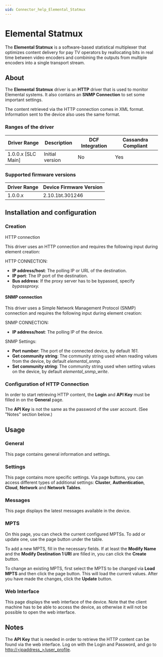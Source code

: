 ```yaml
---
uid: Connector_help_Elemental_Statmux
---
```


# Elemental Statmux

The **Elemental Statmux** is a software-based statistical multiplexer that optimizes content delivery for pay TV operators by reallocating bits in real time between video encoders and combining the outputs from multiple encoders into a single transport stream.

## About

The **Elemental** **Statmux** driver is an **HTTP** driver that is used to monitor Elemental systems. It also contains an **SNMP Connection** to set some important settings.

The content retrieved via the HTTP connection comes in XML format. Information sent to the device also uses the same format.

### Ranges of the driver

| **Driver Range**     | **Description** | **DCF Integration** | **Cassandra Compliant** |
|----------------------|-----------------|---------------------|-------------------------|
| 1.0.0.x \[SLC Main\] | Initial version | No                  | Yes                     |

### Supported firmware versions

| **Driver Range** | **Device Firmware Version** |
|------------------|-----------------------------|
| 1.0.0.x          | 2.10.1bt.301246             |

## Installation and configuration

### Creation

HTTP connection

This driver uses an HTTP connection and requires the following input during element creation:

HTTP CONNECTION:

- **IP address/host**: The polling IP or URL of the destination.
- **IP port**: The IP port of the destination.
- **Bus address**: If the proxy server has to be bypassed, specify *bypassproxy.*

#### SNMP connection

This driver uses a Simple Network Management Protocol (SNMP) connection and requires the following input during element creation:

SNMP CONNECTION:

- **IP address/host**: The polling IP of the device.

SNMP Settings:

- **Port number**: The port of the connected device, by default *161*.
- **Get community string**: The community string used when reading values from the device, by default *elemental_snmp*.
- **Set community string**: The community string used when setting values on the device, by default *elemental_snmp_write*.

### Configuration of HTTP Connection

In order to start retrieving HTTP content, the **Login** and **API Key** must be filled in on the **General** page.

The **API Key** is not the same as the password of the user account. (See "Notes" section below.)

## Usage

### General

This page contains general information and settings.

### Settings

This page contains more specific settings. Via page buttons, you can access different types of additional settings: **Cluster**, **Authentication**, **Cloud**, **Network** and **Network** **Tables**.

### Messages

This page displays the latest messages available in the device.

### MPTS

On this page, you can check the current configured MPTSs. To add or update one, use the page button under the table.

To add a new MPTS, fill in the necessary fields. If at least the **Modify Name** and the **Modify Destination 1 URI** are filled in, you can click the **Create** button.

To change an existing MPTS, first select the MPTS to be changed via **Load MPTS** and then click the page button. This will load the current values. After you have made the changes, click the **Update** button.

### Web Interface

This page displays the web interface of the device. Note that the client machine has to be able to access the device, as otherwise it will not be possible to open the web interface.

## Notes

The **API Key** that is needed in order to retrieve the HTTP content can be found via the web interface. Log on with the Login and Password, and go to [http://\<ipaddress\_\>/user_profile]().
